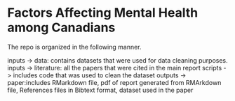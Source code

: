 # Factors Affecting Mental Health among Canadians

The repo is organized in the following manner.

inputs -> data: contains datasets that were used for data cleaning purposes.
inputs -> literature: all the papers that were cited in the main report
scripts -> includes code that was used to clean the dataset
outputs -> paper:includes RMarkdown file, pdf of report generated from RMArkdown file, References files in Bibtext format, dataset used in the paper


